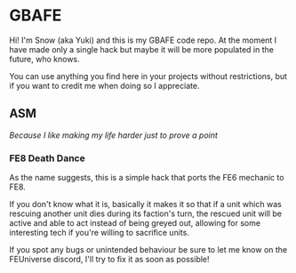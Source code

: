 # GBAFE


Hi! I'm Snow (aka Yuki) and this is my GBAFE code repo. At the moment I have made only a single hack but maybe it will be more populated in the future, who knows.

You can use anything you find here in your projects without restrictions, but if you want to credit me when doing so I appreciate.


## ASM
*Because I like making my life harder just to prove a point*

### FE8 Death Dance
As the name suggests, this is a simple hack that ports the FE6 mechanic to FE8.

If you don't know what it is, basically it makes it so that if a unit which was rescuing another unit dies during its faction's turn, the rescued unit will be active and able to act instead of being greyed out, allowing for some interesting tech if you're willing to sacrifice units.

If you spot any bugs or unintended behaviour be sure to let me know on the FEUniverse discord, I'll try to fix it as soon as possible!
